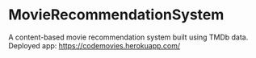 # MovieRecommendationSystem
 A content-based movie recommendation system built using TMDb data.  
 Deployed app: https://codemovies.herokuapp.com/